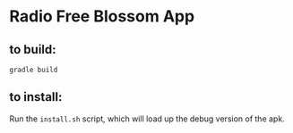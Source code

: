 # Radio Free Blossom App


## to build:

```
gradle build
```

## to install:

Run the `install.sh` script, which will load up the debug version of the apk.

